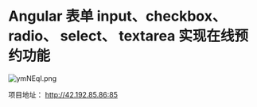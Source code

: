# Angular 表单 input、checkbox、radio、 select、 textarea 实现在线预约功能

<img src="https://s3.ax1x.com/2021/02/02/ymNEqI.png" alt="ymNEqI.png" border="0" />

项目地址： http://42.192.85.86:85

